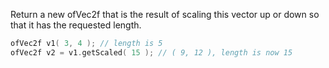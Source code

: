 Return a new ofVec2f that is the result of scaling this vector up or down so that it has the requested length.

```cpp
ofVec2f v1( 3, 4 ); // length is 5
ofVec2f v2 = v1.getScaled( 15 ); // ( 9, 12 ), length is now 15
```
